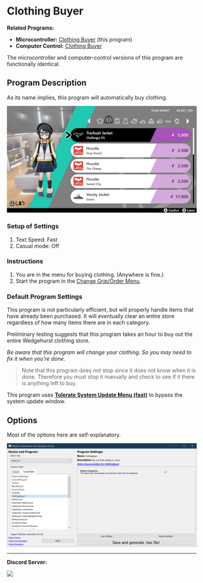 # Clothing Buyer

**Related Programs:**
- **Microcontroller:** [Clothing Buyer](https://github.com/PokemonAutomation/Microcontroller/blob/master/Wiki/Programs/PokemonSwSh/ClothingBuyer.md) (this program)
- **Computer Control:** [Clothing Buyer](https://github.com/PokemonAutomation/ComputerControl/blob/master/Wiki/Programs/PokemonSwSh/ClothingBuyer.md)

The microcontroller and computer-control versions of this program are functionally identical.


## Program Description

As its name implies, this program will automatically buy clothing.

<img src="images/ClothingBuyer-0.jpg">

### Setup of Settings

1. Text Speed: Fast
2. Casual mode: Off

### Instructions

1. You are in the menu for buying clothing. (Anywhere is fine.)
2. Start the program in the [Change Grip/Order Menu](/Wiki/Programs/NintendoSwitch/ChangeGripOrderMenu.md).

### Default Program Settings

This program is not particularly efficient, but will properly handle items that have already been purchased. It will eventually clear an entire store regardless of how many items there are in each category.

Preliminary testing suggests that this program takes an hour to buy out the entire Wedgehurst clothing store.

*Be aware that this program will change your clothing. So you may need to fix it when you’re done.*

   > Note that this program does not stop since it does not know when it is done. Therefore you must stop it manually and check to see if it there is anything left to buy.


This program uses [**Tolerate System Update Menu (fast)**](/Wiki/Programs/NintendoSwitch/FrameworkSettings.md#tolerate-system-update-menu-fast) to bypass the system update window.


## Options

Most of the options here are self-explanatory.

<img src="images/ClothingBuyer-Settings.png">


<hr>

**Discord Server:** 

[<img src="https://canary.discordapp.com/api/guilds/695809740428673034/widget.png?style=banner2">](https://discord.gg/cQ4gWxN)
